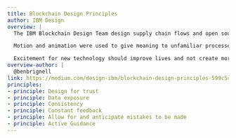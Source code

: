 ```yaml
---
title: Blockchain Design Principles
author: IBM Design
overview: |
  The IBM Blockchain Design Team design supply chain flows and open source tools. Most users were new to blockchain. So they needed to be reassured by the principles of trust and consistency. Exposing blockchain transaction data to inform the user's understanding was a way to achieve this. By seeing what was happening a user could understand of what was actually happening. "People want to “see the blockchain” even when they don’t need to."

  Motion and animation were used to give meaning to unfamiliar processes. Subtle use of animation provided constant feedback so the user always knew what was going on. A consistent visual language guided the user through unfamiliar empty states.

  Excitement for new technology should improve lives and not create more problems. To achieve this the team's principles were informed by user needs from the beginning.
overview-author: |
  @benbrignell
link: https://medium.com/design-ibm/blockchain-design-principles-599c5c067b6e
principles:
- principle: Design for trust
- principle: Data exposure
- principle: Consistency
- principle: Constant feedback
- principle: Allow for and anticipate mistakes to be made
- principle: Active Guidance
---
```

